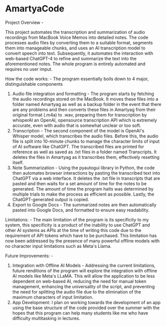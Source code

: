 # AmartyaCode

Project Overview -

This project automates the transcription and summarization of audio recordings from MacBook Voice Memos into detailed notes. The code processes audio files by converting them to a suitable format, segments them into manageable chunks, and uses an AI transcription model to convert speech into text. Subsequently, it automates the interaction with web-based ChatGPT-4 to refine and summarize the text into the aforementioned notes. The whole program is entirely automated and requires no user imput. 

How the code works: - The program essentially boils down to 4 major, distinguishable components
1) Audio file integration and formatting - The program starts by fetching the audio recordings stored on the MacBook. It moves these files into a folder named Amartyag as well as a backup folder in the event that there are any problems and then converts these files in Amartyag from their original format (.m4a) to .wav, preparing them for transcription by whisperAI an OpenAI, opensource transcription API which is extremely accurate, even with audio that is somewhat unclear or too soft. 
2) Transcription -  The second component of the model is  OpenAI's Whisper model, which  transcribes the audio files. Before this, the audio file is split into 10-minute chunks to manage the character limits of input of AI software like ChatGPT. The transcribed files are printed for reference as well as saved as .txt files in a folder named Transcripts. It deletes the files in Amartyag as it transcribes them, effectively resetting itself.
3) Note Summarization - Using the pyautogui library in Python, the code then automates browser interactions by pasting the transcribed text into ChatGPT via a web interface. It deletes the .txt file in transcripts that are pasted and then waits for a set amount of time for the notes to be generated. The amount of time the program halts was determined by multiple trials to make the process as efficient as possible. Lastly, the ChatGPT-generated output is copied.
4) Export to Google Docs - The summarized notes are then automatically pasted into Google Docs, and formatted to ensure easy readability.

Limitations: - 
The main limitation of the program is its specificity to my system, this specificity is a product of the inability to use ChatGPT and other AI systems as APIs at the time of writing this code due to the requirement of API tokens which have to be purchased. This limitation has now been addressed by the presence of many powerful offline models with no character input limitations such as Meta's Llama. 

Future Improvements: - 
1) Integration with Offline AI Models - Addressing the current limitations, future renditions of the program will explore the integration with offline AI models like Meta's LLaMA. This will allow the application to be less dependent on web-based AI, reducing the need for manual token management, enhancing the universality of the script, and preventing the need for splitting the audio file due to the elimination of the maximum characters of input limitation.
2) App Development: I plan on working towards the development of an app using the base structure of the code provided over the summer with the hopes that this program can help many students like me who have difficulty multitasking in lectures. 


